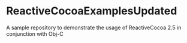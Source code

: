 # ReactiveCocoaExamplesUpdated
A sample repository to demonstrate the usage of ReactiveCocoa 2.5 in conjunction with Obj-C
